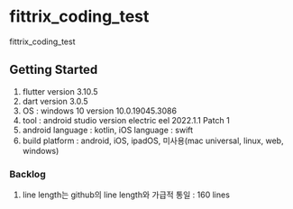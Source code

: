 # fittrix_coding_test

fittrix_coding_test

## Getting Started

1. flutter version 3.10.5
2. dart version 3.0.5
3. OS : windows 10 version 10.0.19045.3086
4. tool : android studio version electric eel 2022.1.1 Patch 1
5. android language : kotlin, iOS language : swift
6. build platform : android, iOS, ipadOS, 미사용(mac universal, linux, web, windows)

### Backlog
1. line length는 github의 line length와 가급적 통일 : 160 lines